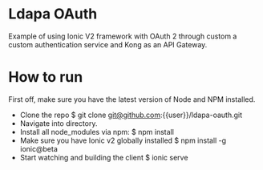 # Ldapa OAuth
Example of using Ionic V2 framework with OAuth 2 through custom a custom authentication service and Kong as an API Gateway.

# How to run
First off, make sure you have the latest version of Node and NPM installed.

* Clone the repo $ git clone git@github.com:{{user}}/ldapa-oauth.git
* Navigate into directory.
* Install all node_modules via npm: $ npm install
* Make sure you have Ionic v2 globally installed $ npm install -g ionic@beta
* Start watching and building the client $ ionic serve